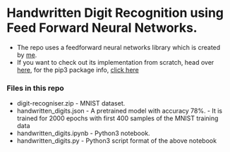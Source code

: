 # Handwritten Digit Recognition using Feed Forward Neural Networks.


- The repo uses a feedforward neural networks library which is created by [me](https://github.com/Subhash3).
- If you want to check out its implementation from scratch, head over [here](https://github.com/Subhash3/Neural_Net_Using_NumPy), for the pip3 package info, [click here](https://pypi.org/project/neuralnetworks-shine7/)


### Files in this repo
- digit-recogniser.zip
		- MNIST dataset.
- handwritten\_digits.json
		-  A pretrained model with accuracy 78%.
		-  It is trained for 2000 epochs with first 400 samples of the MNIST training data
- handwritten\_digits.ipynb
		-  Python3 notebook.
- handwritten\_digits.py
		- Python3 script format of the above notebook
